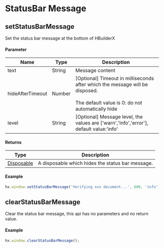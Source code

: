 # StatusBar Message

## setStatusBarMessage

Set the status bar message at the bottom of HBuilderX

#### Parameter

|Name			|Type	|Description															|
|--					|--			|--																|
|text				|String		|Message content														|
|hideAfterTimeout	|Number		|[Optional] Timeout in milliseconds after which the message will be disposed. <br/><br/>The default value is 0: do not automatically hide		|
|level				|String		|[Optional] Message level, the values are ['warn','info','error'], default value:'info'	|

#### Returns

|Type					|Description									|
|--							|--										|
|[Disposable](/ExtensionDocs/Api/other/Disposable)	|A disposable which hides the status bar message.	|


#### Example

``` javascript
hx.window.setStatusBarMessage('Verifying xxx document...', 600, 'info');
```


## clearStatusBarMessage

Clear the status bar message, this api has no parameters and no return value.

#### Example

``` javascript
hx.window.clearStatusBarMessage();
```